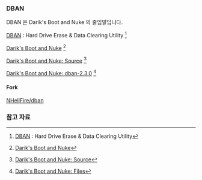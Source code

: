 ### DBAN

DBAN 은 Darik's Boot and Nuke 의 줄임말입니다.

[DBAN](https://dban.org) : Hard Drive Erase & Data Clearing Utility [^dban]

[Darik's Boot and Nuke](https://sourceforge.net/projects/dban/) [^sourceforge-dban]

[Darik's Boot and Nuke: Source](https://sourceforge.net/projects/dban/files/?source=navbar) [^dban-source]

[Darik's Boot and Nuke: dban-2.3.0](https://sourceforge.net/projects/dban/files/dban/dban-2.3.0/) [^dban-files]

#### Fork

[NHellFire/dban](https://github.com/NHellFire/dban)

### 참고 자료

[^dban]: [DBAN](https://dban.org) : Hard Drive Erase & Data Clearing Utility

[^sourceforge-dban]: [Darik's Boot and Nuke](https://sourceforge.net/projects/dban/?source=typ_redirect)

[^dban-source]: [Darik's Boot and Nuke: Source](https://sourceforge.net/projects/dban/files/?source=navbar) 

[^dban-files]: [Darik's Boot and Nuke: Files](https://sourceforge.net/projects/dban/files/dban/dban-2.3.0/)